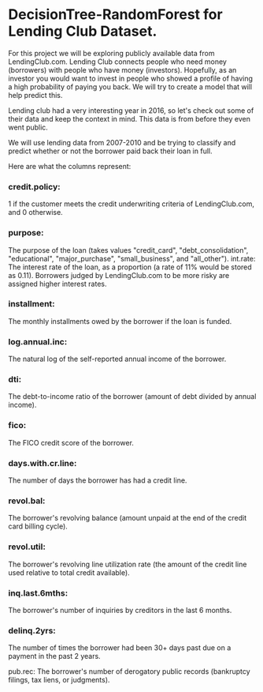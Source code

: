# DecisionTree-RandomForest for Lending Club Dataset.

For this project we will be exploring publicly available data from LendingClub.com. Lending Club connects people who need money (borrowers) with people who have money (investors). Hopefully, as an investor you would want to invest in people who showed a profile of having a high probability of paying you back. We will try to create a model that will help predict this.

Lending club had a very interesting year in 2016, so let's check out some of their data and keep the context in mind. This data is from before they even went public.

We will use lending data from 2007-2010 and be trying to classify and predict whether or not the borrower paid back their loan in full. 

Here are what the columns represent:

### credit.policy: 
1 if the customer meets the credit underwriting criteria of LendingClub.com, and 0 otherwise.

### purpose: 
The purpose of the loan (takes values "credit_card", "debt_consolidation", "educational", "major_purchase", "small_business", and "all_other").
int.rate: The interest rate of the loan, as a proportion (a rate of 11% would be stored as 0.11). Borrowers judged by LendingClub.com to be more risky are assigned higher interest rates.

### installment: 
The monthly installments owed by the borrower if the loan is funded.

### log.annual.inc: 
The natural log of the self-reported annual income of the borrower.

### dti: 
The debt-to-income ratio of the borrower (amount of debt divided by annual income).

### fico: 
The FICO credit score of the borrower.

### days.with.cr.line: 
The number of days the borrower has had a credit line.

### revol.bal: 
The borrower's revolving balance (amount unpaid at the end of the credit card billing cycle).

### revol.util: 
The borrower's revolving line utilization rate (the amount of the credit line used relative to total credit available).

### inq.last.6mths: 
The borrower's number of inquiries by creditors in the last 6 months.

### delinq.2yrs: 
The number of times the borrower had been 30+ days past due on a payment in the past 2 years.

pub.rec: The borrower's number of derogatory public records (bankruptcy filings, tax liens, or judgments).
